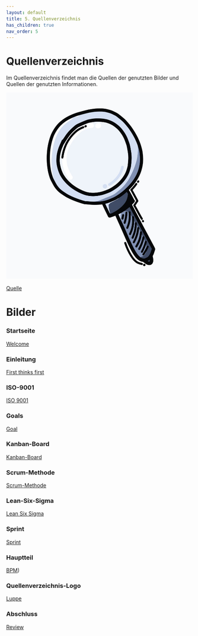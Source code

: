 ```yaml
---
layout: default
title: 5. Quellenverzeichnis
has_children: true
nav_order: 5
---
```


# Quellenverzeichnis

Im Quellenverzeichnis findet man die Quellen der genutzten Bilder und Quellen der genutzten Informationen.

![Luppe](../../ressources/bilder/Luppe.jpg)

[Quelle](../Quellenverzeichnis/index.md#Quellenverzeichnis-Logo)

# Bilder

### Startseite
[Welcome](https://as1.ftcdn.net/v2/jpg/03/04/76/60/1000_F_304766094_oGfiNaNzXOXli1xFLLeqYgZjBABsUB29.jpg)

### Einleitung
[First thinks first](https://t3.ftcdn.net/jpg/06/24/88/42/360_F_624884237_NEYWEUEu226ddKKhmQZJASwvTifMUmHW.jpg)

### ISO-9001
[ISO 9001](https://reciprocity.com/wp-content/uploads/2021/10/faq_iso9001_featured-img_730x270_small.jpg)

### Goals
[Goal](https://images.squarespace-cdn.com/content/v1/5760269145bf21440773e26c/1532517734122-G2XKNP3V3X2SG2CC9Z95/Goals.jpg?format=2500w)
### Kanban-Board
[Kanban-Board](https://www.ingenieur.de/wp-content/uploads/2019/01/Kanban-Board-illustriert_B74336643_bakhtiarzein-e1547564483745.jpg)

### Scrum-Methode
[Scrum-Methode](https://media.graphassets.com/j3ITgEIYTVmdAXePjpoR)

### Lean-Six-Sigma
[Lean Six Sigma](https://www.georgiaruralhealth.org/wp-content/uploads/2022/01/lean-6-sigma.png)

### Sprint
[Sprint](https://www.kindpng.com/picc/m/153-1531477_two-arrows-that-represent-a-scrum-sprint-and.png)

### Hauptteil
[BPM](https://movan.vn/wp-content/uploads/sites/156/2020/05/bpm.png))

### Quellenverzeichnis-Logo
[Luppe](https://cdn1.vectorstock.com/i/1000x1000/12/55/magnifying-glass-doodle-color-icon-drawing-sketch-vector-33421255.jpg)

### Abschluss
[Review](https://timelesshrsolutions.files.wordpress.com/2016/12/employee-performance-review.jpg)

